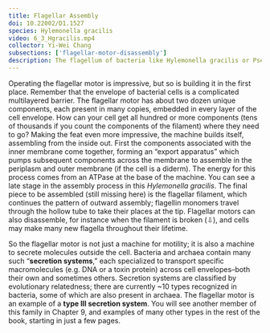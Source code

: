```yaml
---
title: Flagellar Assembly
doi: 10.22002/D1.1527
species: Hylemonella gracilis
video: 6_3_Hgracilis.mp4
collector: Yi-Wei Chang
subsections: ['flagellar-motor-disassembly']
description: The flagellum of bacteria like Hylemonella gracilis or Pseudomonas aeruginosa is assembled by a type III secretion system at its base
---
```


Operating the flagellar motor is impressive, but so is building it in the first place. Remember that the envelope of bacterial cells is a complicated multilayered barrier. The flagellar motor has about two dozen unique components, each present in many copies, embedded in every layer of the cell envelope. How can your cell get all hundred or more components (tens of thousands if you count the components of the filament) where they need to go? Making the feat even more impressive, the machine builds itself, assembling from the inside out. First the components associated with the inner membrane come together, forming an “export apparatus” which pumps subsequent components across the membrane to assemble in the periplasm and outer membrane (if the cell is a diderm). The energy for this process comes from an ATPase at the base of the machine. You can see a late stage in the assembly process in this *Hylemonella gracilis*. The final piece to be assembled (still missing here) is the flagellar filament, which continues the pattern of outward assembly; flagellin monomers travel through the hollow tube to take their places at the tip. Flagellar motors can also disassemble, for instance when the filament is broken (⇩), and cells may make many new flagella throughout their lifetime.

So the flagellar motor is not just a machine for motility; it is also a machine to secrete molecules outside the cell. Bacteria and archaea contain many such “**secretion systems**,” each specialized to transport specific macromolecules (e.g. DNA or a toxin protein) across cell envelopes–both their own and sometimes others. Secretion systems are classified by evolutionary relatedness; there are currently ~10 types recognized in bacteria, some of which are also present in archaea. The flagellar motor is an example of a **type III secretion system**. You will see another member of this family in Chapter 9, and examples of many other types in the rest of the book, starting in just a few pages.

